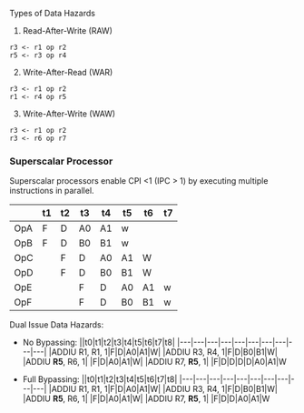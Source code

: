 Types of Data Hazards

1. Read-After-Write (RAW)

```
r3 <- r1 op r2
r5 <- r3 op r4
```

2. Write-After-Read (WAR)

```
r3 <- r1 op r2
r1 <- r4 op r5
```

3. Write-After-Write (WAW)

```
r3 <- r1 op r2
r3 <- r6 op r7
```

### Superscalar Processor

Superscalar processors enable CPI <1 (IPC > 1) by executing multiple instructions in parallel.

||t1|t2|t3|t4|t5|t6|t7|
|---|---|---|---|---|---|---|---|
|OpA|F  |D  |A0 |A1 |w  |
|OpB|F  |D  |B0 |B1 |w  |
|OpC|   |F  |D  |A0 |A1 |W  |
|OpD|   |F  |D  |B0 |B1 |W  |
|OpE|   |   |F  |D  |A0 |A1 |w  |
|OpF|   |   |F  |D  |B0 |B1 |w  |

Dual Issue Data Hazards:

* No Bypassing:
||t0|t1|t2|t3|t4|t5|t6|t7|t8|
|---|---|---|---|---|---|---|---|---|---|
|ADDIU R1, R1, 1|F|D|A0|A1|W|
|ADDIU R3, R4, 1|F|D|B0|B1|W|
|ADDIU **R5**, R6, 1| |F|D|A0|A1|W|
|ADDIU R7, **R5**, 1| |F|D|D|D|D|A0|A1|W

* Full Bypassing:
||t0|t1|t2|t3|t4|t5|t6|t7|t8|
|---|---|---|---|---|---|---|---|---|---|
|ADDIU R1, R1, 1|F|D|A0|A1|W|
|ADDIU R3, R4, 1|F|D|B0|B1|W|
|ADDIU **R5**, R6, 1| |F|D|A0|A1|W|
|ADDIU R7, **R5**, 1| |F|D|D|A0|A1|W
